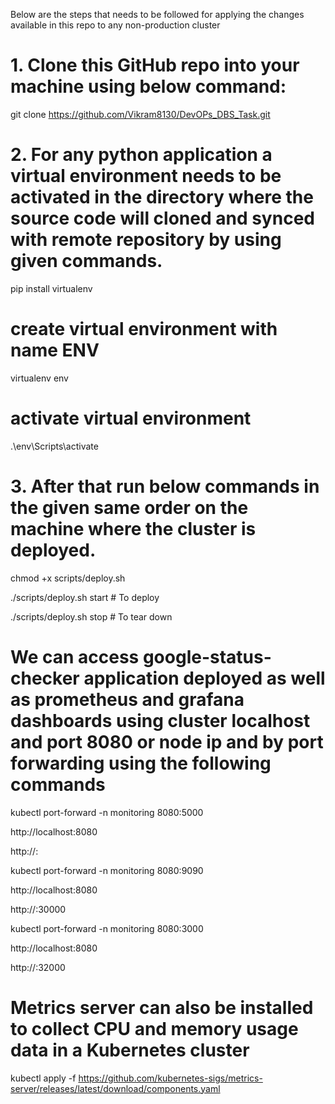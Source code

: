Below are the steps that needs to be followed for applying the changes available in this repo to any non-production cluster

# 1. Clone this GitHub repo into your machine using below command:

git clone https://github.com/Vikram8130/DevOPs_DBS_Task.git

# 2. For any python application a virtual environment needs to be activated in the directory where the source code will cloned and synced with remote repository by using given commands.

pip install virtualenv

# create virtual environment with name ENV
virtualenv env          

# activate virtual environment   
.\env\Scripts\activate  

# 3. After that run below commands in the given same order on the machine where the cluster is deployed.

chmod +x scripts/deploy.sh


./scripts/deploy.sh start  # To deploy


./scripts/deploy.sh stop   # To tear down

# We can access google-status-checker application deployed as well as prometheus and grafana dashboards using cluster localhost and port 8080 or node ip and  by port forwarding using the following commands


kubectl port-forward -n monitoring <google-checker-pod-name> 8080:5000

http://localhost:8080

http://<your-node-ip>:<node-port-ip>

kubectl port-forward -n monitoring <prometheus-pod-name> 8080:9090 

http://localhost:8080

http://<your-node-ip>:30000

kubectl port-forward -n monitoring <grafana-pod-name> 8080:3000 

http://localhost:8080

http://<your-node-ip>:32000


# Metrics server can also be installed to collect CPU and memory usage data in a Kubernetes cluster
kubectl apply -f https://github.com/kubernetes-sigs/metrics-server/releases/latest/download/components.yaml
